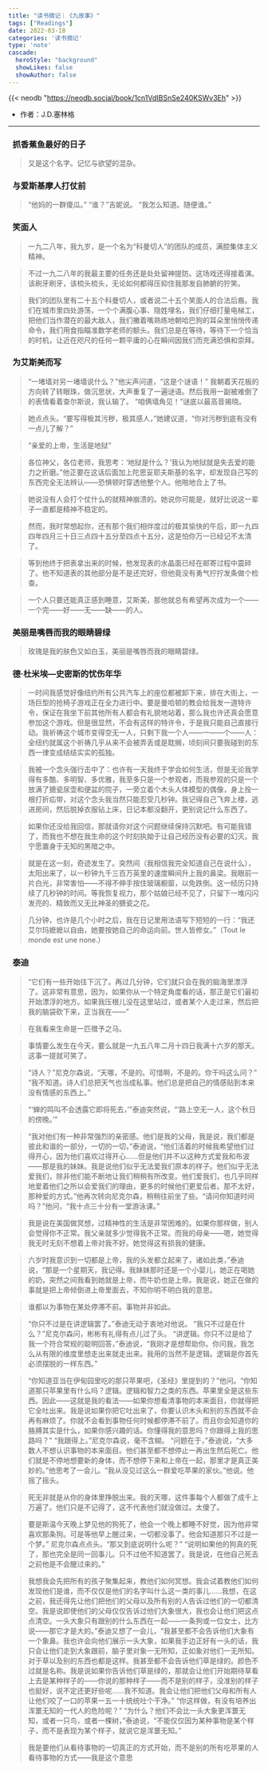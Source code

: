 ```yaml
---
title: "读书摘记｜《九故事》"
tags: ["Readings"]
date: 2022-03-18
categories: '读书摘记'
type: 'note'
cascade:
  heroStyle: "background"
  showLikes: false
  showAuthor: false
---
```


{{< neodb "https://neodb.social/book/1cn1VdIBSnSe240KSWv3Eh" >}}
- 作者：J.D.塞林格

---

###  **抓香蕉鱼最好的日子**


>又是这个名字。记忆与欲望的混杂。  
   

###  **与爱斯基摩人打仗前**

>“他妈的一群傻瓜。” “谁？”吉妮说。 “我怎么知道。随便谁。”  
 

###  **笑面人**

>一九二八年，我九岁，是一个名为“科曼切人”的团队的成员，满腔集体主义精神。  
    
>不过一九二八年的我最主要的任务还是处处留神提防。这场戏还得接着演。该刷牙刷牙，该梳头梳头，无论如何都得压抑住我那发自肺腑的狞笑。  
    
>我们的团队里有二十五个科曼切人，或者说二十五个笑面人的合法后裔。我们在城市里四处游荡，一个个满腹心事、隐姓埋名，我们仔细打量电梯工，把他们当作潜在的最大敌人，我们撇着嘴熟练地朝哈巴狗的耳朵里悄悄传递命令，我们用食指瞄准数学老师的额头。我们总是在等待，等待下一个恰当的时机，让近在咫尺的任何一颗平庸的心在瞬间因我们而充满恐惧和崇拜。  
   
###  **为艾斯美而写**


>“一堵墙对另一堵墙说什么？”他尖声问道，“这是个谜语！” 我朝着天花板的方向转了转眼珠，做沉思状，大声重复了一遍谜语。然后我用一副被难倒了的表情看着查尔斯说，我认输了。 “咱俩墙角见！”谜底以最高音揭晓。  
    
>她点点头。“要写得极其污秽，极其感人，”她建议道，“你对污秽到底有没有一点儿了解？”  
    
>“亲爱的上帝，生活是地狱”  
    
>各位神父，各位老师，我思考：‘地狱是什么？’我认为地狱就是失去爱的能力之折磨。”他正要在这话后面加上陀思妥耶夫斯基的名字，却发现自己写的东西完全无法辨认——恐惧顿时穿透他整个人。他啪地合上了书。  
    
>她说没有人会打个仗什么的就精神崩溃的。她说你可能是，就好比说这一辈子一直都是精神不稳定的。  
    
>然而，我时常想起你，还有那个我们相伴度过的极其愉快的午后，即一九四四年四月三十日三点四十五分至四点十五分，这是怕你万一已经记不太清了。  
    
>等到他终于把表拿出来的时候，他发现表的水晶面已经在邮寄过程中震碎了。他不知道表的其他部分是不是还完好，但他竟没有勇气拧拧发条做个检查。  
    
>一个人只要还能真正感到睡意，艾斯美，那他就总有希望再次成为一个——一个完——好——无——缺——的人。  

  

###  **美丽是嘴唇而我的眼睛碧绿**

>玫瑰是我的肤色又如白玉，美丽是嘴唇而我的眼睛碧绿。  
   

###  **德·杜米埃—史密斯的忧伤年华**


>一时间我感觉好像纽约所有公共汽车上的座位都被卸下来，排在大街上，一场巨型的抢椅子游戏正在全力进行中。要是曼哈顿的教会给我发一道特许令，保证在我坐下前其他所有人都会有礼貌地站着，那么我也许还真会愿意参加这个游戏。但是很显然，不会有这样的特许令，于是我只能自己直接行动。我祈祷这个城市变得空无一人，只剩下我一个人——一——个——人：全纽约就属这个祈祷几乎从来不会被弄丢或是耽搁，顷刻间只要我碰到的东西一律变成结结实实的孤独。  
    
>我被一个念头强行击中了：也许有一天我终于学会如何生活，但是无论我学得有多酷、多明智、多优雅，我至多只是一个参观者，而我参观的只是一个放满了搪瓷尿壶和便盆的院子，一旁立着个木头人体模型的偶像，身上拴一根打折疝带，对这个念头我当然只能忍受几秒钟。我记得自己飞奔上楼，逃进房间，然后脱掉衣服钻上床，日记本都没翻开，更别说记什么东西了。  
    
>如果你还没给我回信，那就请你对这个问题继续保持沉默吧。有可能我错了，而我也不想在我生命的这个时刻执拗于让自己经历没有必要的幻灭。我宁愿置身于无知的黑暗之中。  
    
>就是在这一刻，奇迹发生了。突然间（我相信我完全知道自己在说什么），太阳出来了，以一秒钟九千三百万英里的速度瞬间升上我的鼻梁。我眼前一片白光，非常害怕——不得不伸手按住玻璃橱窗，以免跌倒。这一经历只持续了几秒钟的时间。等我恢复视力，那个姑娘已经不见了，只留下一堆闪闪发亮的、精致而又无比神圣的搪瓷之花。  
    
>几分钟，也许是几个小时之后，我在日记里用法语写下短短的一行：“我还艾尔玛嬷嬷以自由，她要按她自己的命运向前。世人皆修女。”（Tout le monde est une none.）  
 

###  **泰迪**


>“它们有一些开始往下沉了。再过几分钟，它们就只会在我的脑海里漂浮了。这非常有意思，因为，如果你从一个特定角度看的话，那正是它们最初开始漂浮的地方。如果我压根儿没在这里站过，或者某个人走过来，然后把我的脑袋砍下来，正当我在——”  
    
>在我看来生命是一匹赠予之马。  
    
>事情要么发生在今天，要么就是一九五八年二月十四日我满十六岁的那天。这事一提就可笑了。  
    
>“诗人？”尼克尔森说，“天哪，不是的。可惜啊，不是的。你干吗这么问？” “我不知道。诗人们总把天气也当成私事。他们总是把自己的情感贴到本来没有情感的东西上。”  
    
>“‘蝉的鸣叫不会透露它即将死去，’”泰迪突然说，“‘路上空无一人，这个秋日的傍晚。’”  
    
>“我对他们有一种非常强烈的亲密感。他们是我的父母，我是说，我们都是彼此和谐的一部分，一切的一切，”泰迪说，“他们活着的时候我希望他们过得开心，因为他们喜欢过得开心……但是他们并不以这种方式爱我和布波——那是我的妹妹。我是说他们似乎无法爱我们原本的样子。他们似乎无法爱我们，除非他们能不断地让我们稍稍有所改变。他们爱我们，也几乎同样地爱着他们之所以会爱我们的理由，更多的时候他们更爱后者。那不太好，那种爱的方式。”他再次转向尼克尔森，稍稍往前坐了些。“请问你知道时间吗？”他问，“我十点三十分有一堂游泳课。”  
    
>我是说在美国做冥想，过精神性的生活是非常困难的。如果你那样做，别人会觉得你不正常。我父亲就多少觉得我不正常。而我的母亲——嗯，她觉得我无时无刻不想着上帝对我不好。她觉得这有损我的健康。  
    
>六岁时我意识到一切都是上帝，我的头发都立起来了，诸如此类，”泰迪说，“那是一个星期天，我记得。我妹妹那时还是一个小婴儿，她正在喝她的奶，突然之间我看到她就是上帝，而牛奶也是上帝。我是说，她正在做的事就是把上帝倾倒进上帝里面去，不知你明不明白我的意思。  
    
>谁都以为事物在某处停滞不前。事物并非如此。  
    
>“你只不过是在讲逻辑罢了。”泰迪无动于衷地对他说。 “我只不过是在什么？”尼克尔森问，彬彬有礼得有点儿过了头。 “讲逻辑。你只不过是给了我一个符合常规的聪明回答，”泰迪说，“我刚才是想帮助你。你问我，我怎么从有限的维度里想走出来就走出来。我用的当然不是逻辑。逻辑是你首先必须摆脱的一样东西。”  
    
>“你知道亚当在伊甸园里吃的那只苹果吧，《圣经》里提到的？”他问。“你知道那只苹果里有什么吗？逻辑。逻辑和智力之类的东西。苹果里全是这些东西。因此——这就是我的看法——如果你想看清事物的本来面目，你就得把它全吐出来。我是说如果你把它吐出来了，你要认识木头和别的东西就不会再有麻烦了。你就不会看到事物任何时候都停滞不前了。而且你会知道你的胳膊其实是什么，如果你感兴趣的话。你懂得我的意思吗？你跟得上我的思路吗？” “我跟得上。”尼克尔森说，毫不含糊。 “问题在于，”泰迪说，“大多数人不想认识事物的本来面目。他们甚至都不想停止一再出生然后死亡。他们就是不停地想要新的身体，而不想停下来和上帝在一起，那里才是真正美妙的。”他思考了一会儿。“我从没见过这么一群爱吃苹果的家伙。”他说。他摇了摇头。  
    
>死无非就是从你的身体里挣脱出来。我的天哪，这件事每个人都做了成千上万遍了。他们只是不记得了，这不代表他们就没做过。太傻了。  
    
>要是斯温今天晚上梦见他的狗死了，他会一个晚上都睡不好觉，因为他非常喜欢那条狗。可是等他早上醒过来，一切都没事了。他会知道那只不过是一个梦。” 尼克尔森点点头。“那又到底说明什么呢？” “说明如果他的狗真的死了，那也完全是同一回事儿。只不过他不知道罢了。我是说，在他自己死去之前他是不会醒过来的。”  
    
>我想我会先把所有的孩子聚集起来，教他们如何冥想。我会试着教他们如何发现他们是谁，而不仅仅是他们的名字叫什么这一类的事儿……我想，在这之前，我还得先让他们把他们的父母以及所有别的人告诉过他们的一切都清空。我是说即使他们的父母仅仅告诉过他们大象很大，我也会让他们把这点点清空。一头大象只有跟别的什么东西在一起——一条狗或一位女士，比方说——那它才是大的。”泰迪又想了一会儿，“我甚至都不会告诉他们大象有一个象鼻。我也许会向他们展示一头大象，如果我手边正好有一头的话，我只会让他们走到大象跟前，脑子里对象一无所知，正如象对他们一无所知。对于草以及别的东西也都是这样。我甚至都不会告诉他们草是绿的。颜色不过就是名称。我是说如果你告诉他们草是绿的，那就会让他们开始期待草看上去是某种样子的——你说的那种样子——而不是别的样子，没准别的样子也挺好，说不定还更好些呢……我不知道。我会让他们把他们父母和所有人让他们咬了一口的苹果一五一十统统吐个干净。” “你这样做，有没有培养出浑噩无知的一代人的危险呢？” “为什么？他们不会比一头大象更浑噩无知，或者一只鸟，或者一棵树，”泰迪说，“不能仅仅因为某种事物是某个样子，而不是表现为某个样子，就说它是浑噩无知。”  
    
>我是要他们从看待事物的一切真正的方式开始，而不是别的所有吃苹果的人看待事物的方式——我是这个意思  